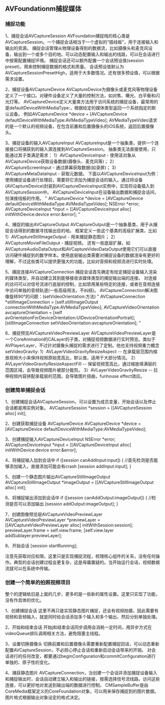 ##  AVFoundationm捕捉媒体


### 捕捉功能

1、捕捉会话AVCaptureSession
AVFoundation捕捉栈的核心类是AVCaptureSession。一个捕捉会话相当于一个虚拟的“插线板”，用于连接输入和输出的资源。
捕捉会话管理从物理设备得到的数据流，比如摄像头和麦克风设备，输出到一个或多个目的地。可以动态配置输入和输出的线路，可以在会话进行中按需配置捕捉环境。
捕捉会话还可以额外配置一个会话预设值(session preset)，用来控制捕捉数据的格式和质量。
会话预设值默认为AVCaptureSessionPresetHigh，适用于大多数情况。还有很多预设值，可以根据需求设置。

2、捕捉设备AVCaptureDevice
AVCaptureDevice为摄像头或麦克风等物理设备定义了一个接口。对硬件设备定义了大量的控制方法，如对焦、曝光、白平衡和闪光灯等。
AVCaptureDevice定义大量类方法用于访问系统的捕捉设备，最常用的是defaultDeviceWithMediaType:，根据给定的媒体类型返回一个系统指定的默认设备。
例如AVCaptureDevice *device = [AVCaptureDevice defaultDeviceWithMediaType:AVMediaTypeVideo];
AVMediaTypeVideo请求的是一个默认的视频设备，在包含前置和后置摄像头的iOS系统，返回后置摄像头。

3、捕捉设备的输入AVCaptureInput
AVCaptureInput是一个抽象类，提供一个连接接口将捕获到的输入源连接到AVCaptureSession。
抽象类无法直接使用，只能通过其子类满足需求：
1）AVCaptureDeviceInput - 使用该对象从AVCaptureDevice获取设备数据(摄像头、麦克风等)；
2）AVCaptureScreenInput - 通过屏幕获取数据(如录屏)；
3）AVCaptureMetaDataInput - 获取元数据。
下面以AVCaptureDeviceInput为例：
使用捕捉设备进行处理前，需要将它添加为捕捉会话的输入。通过将设备(AVCaptureDevice)封装到AVCaptureDeviceInput实例中，实现将设备插入到AVCaptureSession中。
AVCaptureDeviceInput在设备输出数据和捕捉会话间，扮演接线板的作用。
"
AVCaptureDevice *device = [AVCaptureDevice defaultDeviceWithMediaType:AVMediaTypeVideo];
NSError *error;
AVCaptureDeviceInput *input = [[AVCaptureDeviceInput alloc] initWithDevice:device error:&error];
"

4、捕捉的输出AVCaptureOutput
AVCaptureOutput是一个抽象基类，用于从捕捉会话得到的数据寻找输出目的地。
框架定义一些这个基类的高级扩展类，比如
1）AVCaptureStillImageOutput - 用来捕捉静态图片；
2）AVCaptureMovieFileOutput - 捕捉视频。
还有一些底层扩展，如AVCaptureAudioDataOutput和AVCaptureVideoDataOutput使用它们可以直接访问硬件捕捉到的数字样本。使用底层输出类需要对捕捉设备的数据渲染有更好的理解，不过这些类可以提供更强大的功能，比如对音频和视频流进行实时处理。

5、捕捉连接AVCaptureConnection
捕捉会话首先确定有给定捕捉设备输入渲染的媒体类型，并自动建立其到能够接收该媒体类型的捕捉输出端的连接。
对连接的访问可以对信号流进行底层的控制，比如禁用某些特定的连接，或者在音频连接中访问单独的音频轨道(一些高级用法，不纠结)。
AVCaptureConnection解决图像旋转90°的问题：(setVideoOrientation:方法)
"
AVCaptureConnection *stillImageConnection = [self.stillImageOutput connectionWithMediaType:AVMediaTypeVideo];
AVCaptureVideoOrientation  avcaptureOrientation = [self avOrientationForDeviceOrientation:UIDeviceOrientationPortrait];
[stillImageConnection setVideoOrientation:avcaptureOrientation];
"

6、捕捉预览AVCaptureVideoPreviewLayer
AVCaptureVideoPreviewLayer是一个CoreAnimation的CALayer的子类，对捕捉视频数据进行实时预览。类似于AVPlayerLayer，不过针对摄像头捕捉的需求进行了定制。他也支持视频重力概念setVideoGravity:
1）AVLayerVideoGravityResizeAspect -- 在承载层范围内缩放视频大小来保持视频原始宽高比，默认值，适用于大部分情况。
2）AVLayerVideoGravityResizeAspectFill -- 保留视频宽高比，通过缩放填满层的范围区域，会导致视频图片被部分裁剪。
3）AVLayerVideoGravityResize -- 拉伸视频内容拼配承载层的范围，会导致图片扭曲，funhouse effect效应。


### 创建简单捕捉会话

1、创建捕捉会话AVCaptureSession，可以设置为成员变量，开始会话以及停止会话都是用实例对象。
AVCaptureSession *session = [[AVCaptureSession alloc] init];

2、创建获取捕捉设备 AVCaptureDevice
AVCaptureDevice *device = [AVCaptureDevice defaultDeviceWithMediaType:AVMediaTypeVideo];

3、创建捕捉输入AVCaptureDeviceInput
NSError *error;
AVCaptureDeviceInput *input = [[AVCaptureDeviceInput alloc] initWithDevice:device error:&error];

4、将捕捉输入加到会话中
if ([session canAddInput:input]) {
    //首先检测是否能够添加输入，直接添加可能会有crash
    [session addInput:input];
}

5、创建一个静态图片输出AVCaptureStillImageOutput
AVCaptureStillImageOutput *imageOutput = [[AVCaptureStillImageOutput alloc] init];

6、将捕捉输出添加到会话中
if ([session canAddOutput:imageOutput]) {
    //检测是否可以添加输出
    [session addOutput:imageOutput];
}

7、创建图像预览层AVCaptureVideoPreviewLayer
AVCaptureVideoPreviewLayer *previewLayer = [[AVCaptureVideoPreviewLayer alloc] initWithSession:session];
previewLayer.frame = self.view.frame;
[self.view.layer addSublayer:previewLayer];

8、开始会话
[session startRunning];

注意先获取对应权限。这里只是实现捕捉流程，梳理核心组件的关系，没有任何操作。典型的会话创建过程会更复杂，这是毋庸置疑的。当开始运行会话，视频数据流就可以在系统中传输。


### 创建一个简单的拍照视频项目

整个的逻辑依旧是上面的几步，更多的是一些新的属性设置。这里只实现了功能，没有作具体的优化。

1、创建捕捉会话
这里不再只是实现静态图片捕捉，还会有视频拍摄，因此需要有视频和音频输入，就是同时给会话添加多个输入和多个输出，然后分别单独处理。

2、开始和结束会话
开始j和结束会话同步调用会消耗一定时间，用异步方式在videoQueue排队调用相关方法，避免阻塞主线程。

3、设置切换摄像头
切换前置和后置摄像头需要重新配置捕捉回话，可以动态重新配置AVCaptureSession，不必担心停止会话和重新启动会话带来的开销。
对会话进行的任何改变，都要通过beginConfiguration和commitConfiguration进行单独的、原子性的变化。

4、捕获静态图片
AVCaptureConnection，当创建一个会话并添加捕捉设备输入和捕捉输出时，会话自动建立输入和输出的链接，按需选择信号流线路。访问这些连接，可以更好地对发送到输出端的数据进行控制。
CMSampleBuffer是由CoreMedia框架定义的CoreFoundation对象，可以用来保存捕捉到的图片数据。图片格式根据输出对象设定的格式决定。
